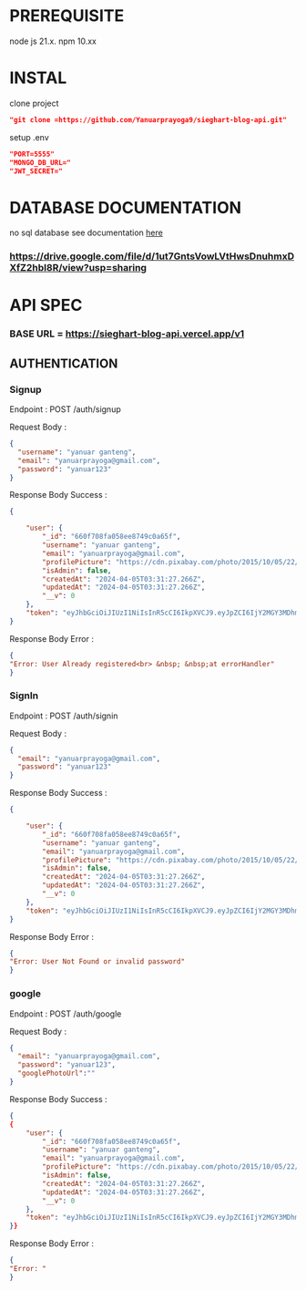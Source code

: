 # PREREQUISITE 
node js 21.x.
npm 10.xx


# INSTAL
clone project
```json
"git clone =https://github.com/Yanuarprayoga9/sieghart-blog-api.git"
```
setup .env
```json
"PORT=5555"
"MONGO_DB_URL="
"JWT_SECRET="
```


# DATABASE DOCUMENTATION
no sql database
see documentation [here](database.md)
### https://drive.google.com/file/d/1ut7GntsVowLVtHwsDnuhmxDXfZ2hbI8R/view?usp=sharing



# API SPEC
### BASE URL = https://sieghart-blog-api.vercel.app/v1

## AUTHENTICATION

### Signup 

Endpoint : POST /auth/signup

Request Body :

```json
{
  "username": "yanuar ganteng",
  "email": "yanuarprayoga@gmail.com",
  "password": "yanuar123"
}
```

Response Body Success :

```json
{

    "user": {
        "_id": "660f708fa058ee8749c0a65f",
        "username": "yanuar ganteng",
        "email": "yanuarprayoga@gmail.com",
        "profilePicture": "https://cdn.pixabay.com/photo/2015/10/05/22/37/blank-profile-picture-973460_960_720.png",
        "isAdmin": false,
        "createdAt": "2024-04-05T03:31:27.266Z",
        "updatedAt": "2024-04-05T03:31:27.266Z",
        "__v": 0
    },
    "token": "eyJhbGciOiJIUzI1NiIsInR5cCI6IkpXVCJ9.eyJpZCI6IjY2MGY3MDhmYTA1OGVlODc0OWMwYTY1ZiIsImlzQWRtaW4iOmZhbHNlLCJpYXQiOjE3MTIyODkxMDF9.qTZTyeAK6DEjCmekBEU2_n7Kg5JmW_pGS1l3e-gR0Zg"
}
```

Response Body Error :

```json
{
"Error: User Already registered<br> &nbsp; &nbsp;at errorHandler"
}
```


### SignIn 


Endpoint : POST /auth/signin

Request Body :

```json
{
  "email": "yanuarprayoga@gmail.com",
  "password": "yanuar123"
}
```

Response Body Success :

```json
{

    "user": {
        "_id": "660f708fa058ee8749c0a65f",
        "username": "yanuar ganteng",
        "email": "yanuarprayoga@gmail.com",
        "profilePicture": "https://cdn.pixabay.com/photo/2015/10/05/22/37/blank-profile-picture-973460_960_720.png",
        "isAdmin": false,
        "createdAt": "2024-04-05T03:31:27.266Z",
        "updatedAt": "2024-04-05T03:31:27.266Z",
        "__v": 0
    },
    "token": "eyJhbGciOiJIUzI1NiIsInR5cCI6IkpXVCJ9.eyJpZCI6IjY2MGY3MDhmYTA1OGVlODc0OWMwYTY1ZiIsImlzQWRtaW4iOmZhbHNlLCJpYXQiOjE3MTIyODkxMDF9.qTZTyeAK6DEjCmekBEU2_n7Kg5JmW_pGS1l3e-gR0Zg"
}
```

Response Body Error :

```json
{
"Error: User Not Found or invalid password"
}
```

### google 


Endpoint : POST /auth/google

Request Body :

```json
{
  "email": "yanuarprayoga@gmail.com",
  "password": "yanuar123",
  "googlePhotoUrl":""
}
```

Response Body Success :

```json
{
{
    "user": {
        "_id": "660f708fa058ee8749c0a65f",
        "username": "yanuar ganteng",
        "email": "yanuarprayoga@gmail.com",
        "profilePicture": "https://cdn.pixabay.com/photo/2015/10/05/22/37/blank-profile-picture-973460_960_720.png",
        "isAdmin": false,
        "createdAt": "2024-04-05T03:31:27.266Z",
        "updatedAt": "2024-04-05T03:31:27.266Z",
        "__v": 0
    },
    "token": "eyJhbGciOiJIUzI1NiIsInR5cCI6IkpXVCJ9.eyJpZCI6IjY2MGY3MDhmYTA1OGVlODc0OWMwYTY1ZiIsImlzQWRtaW4iOmZhbHNlLCJpYXQiOjE3MTIyODkxMDF9.qTZTyeAK6DEjCmekBEU2_n7Kg5JmW_pGS1l3e-gR0Zg"
}}
```

Response Body Error :

```json
{
"Error: "
}
```
